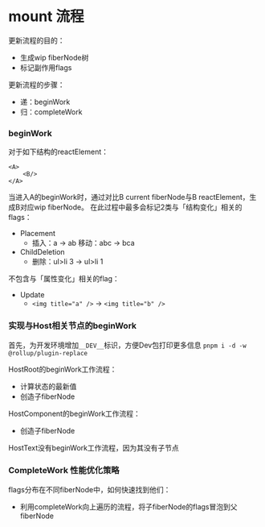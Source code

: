# mount 流程

更新流程的目的：
- 生成wip fiberNode树
- 标记副作用flags

更新流程的步骤：
- 递：beginWork
- 归：completeWork

### beginWork
对于如下结构的reactElement：
```
<A>
    <B/>
</A>
```
当进入A的beginWork时，通过对比B current fiberNode与B reactElement，生成B对应wip fiberNode。
在此过程中最多会标记2类与「结构变化」相关的flags：
- Placement
  - 插入：a -> ab 移动：abc -> bca
- ChildDeletion
  - 删除：ul>li 3 -> ul>li 1

不包含与「属性变化」相关的flag：
- Update
  - `<img title="a" />` -> `<img title="b" />`

### 实现与Host相关节点的beginWork
首先，为开发环境增加`__DEV__`标识，方便Dev包打印更多信息
```pnpm i -d -w @rollup/plugin-replace```

HostRoot的beginWork工作流程：
- 计算状态的最新值
- 创造子fiberNode

HostComponent的beginWork工作流程：
- 创造子fiberNode

HostText没有beginWork工作流程，因为其没有子节点

### CompleteWork 性能优化策略
flags分布在不同fiberNode中，如何快速找到他们：
- 利用completeWork向上遍历的流程，将子fiberNode的flags冒泡到父fiberNode